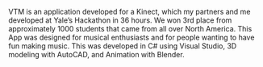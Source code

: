 VTM is an application developed for a Kinect, which my partners and me developed at Yale’s Hackathon in 36 hours. We won 3rd place from approximately 1000 students that came from all over North America. This App was designed for musical enthusiasts and for people wanting to have fun making music. This was developed in C# using Visual Studio, 3D modeling with AutoCAD, and Animation with Blender.